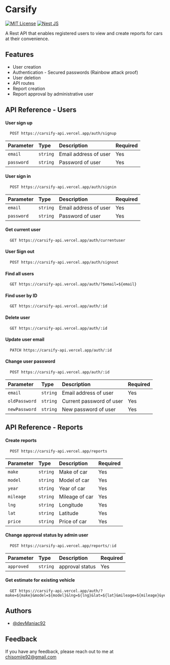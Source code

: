 
# Carsify
[![MIT License](https://img.shields.io/badge/License-MIT-green.svg)](https://choosealicense.com/licenses/mit/)
[![Nest JS](https://img.shields.io/badge/Nestjs-Rest%20API-red)](https://nestjs.com/)


A Rest API that enables registered users to view and create reports for cars at their convenience.


## Features

- User creation
- Authentication - Secured passwords (Rainbow attack proof)
- User deletion
- API routes
- Report creation
- Report approval by administrative user



## API Reference - Users

#### User sign up

```http
  POST https://carsify-api.vercel.app/auth/signup
```

| Parameter | Type     | Description                | Required                |
| :-------- | :------- | :------------------------- | :------------------------- |
| `email` | `string` |  Email address of user       | Yes              |
| `password` | `string` |  Password of user       | Yes


#### User sign in

```http
  POST https://carsify-api.vercel.app/auth/signin
```

| Parameter | Type     | Description                | Required                |
| :-------- | :------- | :------------------------- | :------------------------- |
| `email` | `string` |  Email address of user       | Yes              |
| `password` | `string` |  Password of user       | Yes

#### Get current user

```http
  GET https://carsify-api.vercel.app/auth/currentuser
```

#### User Sign out

```http
  POST https://carsify-api.vercel.app/auth/signout
```


#### Find all users

```http
  GET https://carsify-api.vercel.app/auth/?$email=${email}
```

#### Find user by ID

```http
  GET https://carsify-api.vercel.app/auth/:id
```

#### Delete user

```http
  GET https://carsify-api.vercel.app/auth/:id
```

#### Update user email

```http
  PATCH https://carsify-api.vercel.app/auth/:id
```

#### Change user password

```http
  POST https://carsify-api.vercel.app/auth/:id
```
| Parameter | Type     | Description                | Required                |
| :-------- | :------- | :------------------------- | :------------------------- |
| `email` | `string` |  Email address of user       | Yes              |
| `oldPassword` | `string` |  Current password of user       | Yes
| `newPassword` | `string` |  New password of user       | Yes


## API Reference - Reports

#### Create reports

```http
  POST https://carsify-api.vercel.app/reports
```

| Parameter | Type     | Description                | Required                |
| :-------- | :------- | :------------------------- | :------------------------- |
| `make` | `string` |  Make of car       | Yes              |
| `model` | `string` |  Model of car       | Yes
| `year` | `string` |  Year of car       | Yes              |
| `mileage` | `string` |  Mileage of car       | Yes
| `lng` | `string` |  Longitude       | Yes              |
| `lat` | `string` |  Latitude       | Yes
| `price` | `string` |  Price of car       | Yes              |



#### Change approval status by admin user

```http
  POST https://carsify-api.vercel.app/reports/:id
```

| Parameter | Type     | Description                | Required                |
| :-------- | :------- | :------------------------- | :------------------------- |
| `approved` | `string` |  approval status      | Yes              |



#### Get estimate for existing vehicle

```http
  GET https://carsify-api.vercel.app/auth/?make=${make}&model=${model}&lng=${lng}&lat=${lat}&mileage=${mileage}&year=${year}
```
## Authors

- [@devManiac92](https://www.twitter.com/devManiac92)


## Feedback

If you have any feedback, please reach out to me at chisomije92@gmail.com

